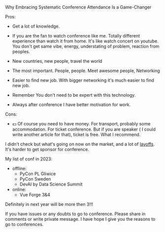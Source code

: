Why Embracing Systematic Conference Attendance Is a Game-Changer

Pros:
* Get a lot of knowledge.

* If you are the fan to watch conference like me.
  Totally different experience than watch it from home. 
  It's like watch concert on youtube. 
  You don't get same vibe, energy, understating of problem, reaction from peoples.

* New countries, new people, travel the world

* The most important. People, people.
  Meet awesome people, Networking

* Easier to find new job. With bigger networking it's much easier to find new job.

* Remember You don't need to be expert with this technology.

* Always after conference I have better motivation for work.


Cons:
* 💵 Of course you need to have money. For transport, probably some accommodation. 
For ticket conference. But if you are speaker ( I could write another article for that), ticket is free. What I recommend.

I didn't check but what's going on now on the market, and a lot of [layoffs](https://layoffs.fyi/). 
It's harder to get sponsor for conference.


My list of conf in 2023:
* offline:
  * PyCon PL Gliwice
  * PyCon Sweden
  * DevAI by Data Science Summit 
* online:
  * Vue Forge 3&4

Definitely in next year will be more then 3!!!

If you have issues or any doubts to go to conference. Please share in comments or write private message.
I have hope I give you the reasons to go to conferences.

